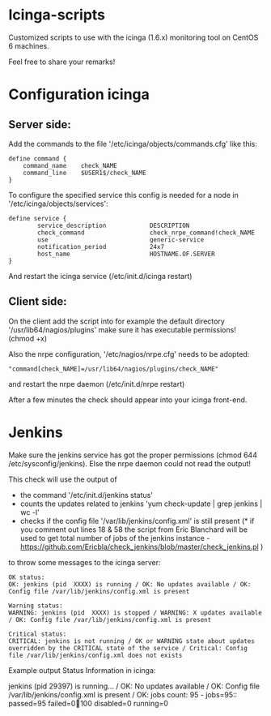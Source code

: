 Icinga-scripts
==============

Customized scripts to use with the icinga (1.6.x) monitoring tool on CentOS 6 machines.

Feel free to share your remarks!

Configuration icinga
====================

Server side:
------------

Add the commands to the file '/etc/icinga/objects/commands.cfg' like this:

	define command {
		command_name    check_NAME	
		command_line    $USER1$/check_NAME
	}	

To configure the specified service this config is needed for a node in '/etc/icinga/objects/services':

	define service {
        	service_description            DESCRIPTION
	        check_command                  check_nrpe_command!check_NAME
        	use                            generic-service
	        notification_period            24x7
	        host_name                      HOSTNAME.OF.SERVER
	}

And restart the icinga service (/etc/init.d/icinga restart)

Client side:
------------

On the client add the script into for example the default directory '/usr/lib64/nagios/plugins' make sure it has executable permissions! (chmod +x)

Also the nrpe configuration, '/etc/nagios/nrpe.cfg' needs to be adopted:

	"command[check_NAME]=/usr/lib64/nagios/plugins/check_NAME"

and restart the nrpe daemon (/etc/init.d/nrpe restart)

After a few minutes the check should appear into your icinga front-end.

Jenkins
=======

Make sure the jenkins service has got the proper permissions (chmod 644 /etc/sysconfig/jenkins). Else the nrpe daemon could not read the output!

This check will use the output of 

*  the command '/etc/init.d/jenkins status'
*  counts the updates related to jenkins 'yum check-update | grep jenkins | wc -l'
*  checks if the config file '/var/lib/jenkins/config.xml' is still present
(*  if you comment out lines 18 & 58 the script from Eric Blanchard will be used to get total number of jobs of the jenkins instance -  https://github.com/Ericbla/check_jenkins/blob/master/check_jenkins.pl )

to throw some messages to the icinga server:

	OK status:
	OK: jenkins (pid  XXXX) is running / OK: No updates available / OK: Config file /var/lib/jenkins/config.xml is present 

	Warning status:
	WARNING: jenkins (pid  XXXX) is stopped / WARNING: X updates available / OK: Config file /var/lib/jenkins/config.xml is present

	Critical status:
	CRITICAL: jenkins is not running / OK or WARNING state about updates overridden by the CRITICAL state of the service / Critical: Config file /var/lib/jenkins/config.xml does not exists

Example output Status Information in icinga:

jenkins (pid 29397) is running... / OK: No updates available / OK: Config file /var/lib/jenkins/config.xml is present / OK: jobs count: 95 - jobs=95:: passed=95 failed=0:100:100 disabled=0 running=0 
